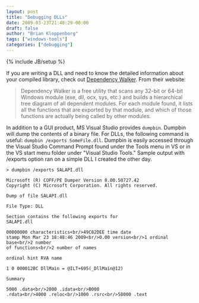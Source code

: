 ```yaml
---
layout: post
title: "Debugging DLLs"
date: 2009-03-23T21:48:29-00:00
draft: false
author: "Brian Kloppenborg"
tags: ["windows-tools"]
categories: ["debugging"]
---
```

{% include JB/setup %}

If you are writing a DLL and need to know the detailed information about your
compiled library, check out [Dependency Walker](http://www.dependencywalker.com/).
From their website:

>  Dependency Walker is a free utility that scans any 32-bit or 64-bit Windows
>  module (exe, dll, ocx, sys, etc.) and builds a hierarchical tree diagram of
>  all dependent modules. For each module found, it lists all the functions that
>  are exported by that module, and which of those functions are actually being
>  called by other modules.

In addition to a GUI product, MS Visual Studio provides `dumpbin`. Dumpbin will
dump the contents of a binary file. For DLLs, the following command is useful:
`dumpbin /exports SomeFile.dll`. Dumpbin is easily accessed through the Visual
Studio Command Prompt found under the Tools menu in VS or in the VS start menu
folder under "Visual Studio Tools." Sample output with /exports option ran on a
simple DLL I created the other day.

    > dumpbin /exports SALAPI.dll
    
    Microsoft (R) COFF/PE Dumper Version 8.00.50727.42  
    Copyright (C) Microsoft Corporation. All rights reserved.
    
    Dump of file SALAPI.dll
    
    File Type: DLL
    
    Section contains the following exports for
    SALAPI.dll
    
    00000000 characteristics<br/>49C82DEE time date
    stamp Mon Mar 23 18:48:46 2009<br/>0.00 version<br/>1 ordinal base<br/>2 number
    of functions<br/>2 number of names
    
    ordinal hint RVA name
    
    1 0 000012BC DllMain = @ILT+695(_DllMain@12)
    
    Summary
    
    5000 .data<br/>2000 .idata<br/>B000
    .rdata<br/>4000 .reloc<br/>1000 .rsrc<br/>58000 .text
